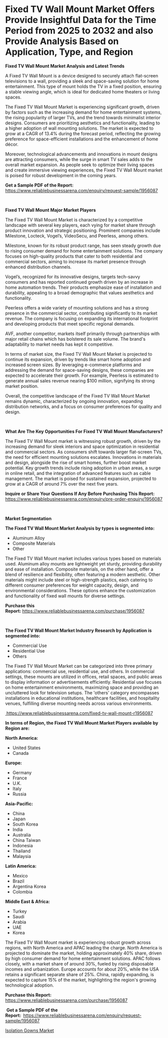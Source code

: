 <p><h1>Fixed TV Wall Mount Market Offers Provide Insightful Data for the Time Period from 2025 to 2032 and also Provide Analysis Based on Application, Type, and Region</h1></p><p><strong>Fixed TV Wall Mount Market Analysis and Latest Trends</strong></p>
<p><p>A Fixed TV Wall Mount is a device designed to securely attach flat-screen televisions to a wall, providing a sleek and space-saving solution for home entertainment. This type of mount holds the TV in a fixed position, ensuring a stable viewing angle, which is ideal for dedicated home theaters or living spaces.</p><p>The Fixed TV Wall Mount Market is experiencing significant growth, driven by factors such as the increasing demand for home entertainment systems, the rising popularity of larger TVs, and the trend towards minimalist interior designs. Consumers are prioritizing aesthetics and functionality, leading to a higher adoption of wall mounting solutions. The market is expected to grow at a CAGR of 13.4% during the forecast period, reflecting the growing preference for space-efficient installations and the enhancement of home décor.</p><p>Moreover, technological advancements and innovations in mount designs are attracting consumers, while the surge in smart TV sales adds to the overall market expansion. As people seek to optimize their living spaces and create immersive viewing experiences, the Fixed TV Wall Mount market is poised for robust development in the coming years.</p></p>
<p><strong>Get a Sample PDF of the Report:&nbsp;</strong> <a href="https://www.reliablebusinessarena.com/enquiry/request-sample/1956087?utm_campaign=2095&utm_medium=2&utm_source=Github&utm_content=ia&utm_term=06022025&utm_id=fixed-tv-wall-mount">https://www.reliablebusinessarena.com/enquiry/request-sample/1956087</a></p>
<p>&nbsp;</p>
<p><strong>Fixed TV Wall Mount Major Market Players</strong></p>
<p><p>The Fixed TV Wall Mount Market is characterized by a competitive landscape with several key players, each vying for market share through product innovation and strategic positioning. Prominent companies include Milestone, Locteck, Vogel’s, VideoSecu, and Peerless, among others.</p><p>Milestone, known for its robust product range, has seen steady growth due to rising consumer demand for home entertainment solutions. The company focuses on high-quality products that cater to both residential and commercial sectors, aiming to increase its market presence through enhanced distribution channels.</p><p>Vogel’s, recognized for its innovative designs, targets tech-savvy consumers and has reported continued growth driven by an increase in home automation trends. Their products emphasize ease of installation and durability, appealing to a broad demographic that values aesthetics and functionality.</p><p>Peerless offers a wide variety of mounting solutions and has a strong presence in the commercial sector, contributing significantly to its market revenue. The company is focusing on expanding its international footprint and developing products that meet specific regional demands.</p><p>AVF, another competitor, markets itself primarily through partnerships with major retail chains which has bolstered its sale volume. The brand's adaptability to market needs has kept it competitive.</p><p>In terms of market size, the Fixed TV Wall Mount Market is projected to continue its expansion, driven by trends like smart home adoption and increased screen sizes. By leveraging e-commerce platforms and addressing the demand for space-saving designs, these companies are expected to accelerate their growth. For example, Peerless is estimated to generate annual sales revenue nearing $100 million, signifying its strong market position.</p><p>Overall, the competitive landscape of the Fixed TV Wall Mount Market remains dynamic, characterized by ongoing innovation, expanding distribution networks, and a focus on consumer preferences for quality and design.</p></p>
<p>&nbsp;</p>
<p><strong>What Are The Key Opportunities For Fixed TV Wall Mount Manufacturers?</strong></p>
<p><p>The Fixed TV Wall Mount market is witnessing robust growth, driven by the increasing demand for sleek interiors and space optimization in residential and commercial sectors. As consumers shift towards larger flat-screen TVs, the need for efficient mounting solutions escalates. Innovations in materials and design, alongside the rise of smart homes, further boost market potential. Key growth trends include rising adoption in urban areas, a surge in online retail, and the integration of advanced features such as cable management. The market is poised for sustained expansion, projected to grow at a CAGR of around 7% over the next five years.</p></p>
<p><strong>Inquire or Share Your Questions If Any Before Purchasing This Report:</strong> <a href="https://www.reliablebusinessarena.com/enquiry/pre-order-enquiry/1956087?utm_campaign=2095&utm_medium=2&utm_source=Github&utm_content=ia&utm_term=06022025&utm_id=fixed-tv-wall-mount">https://www.reliablebusinessarena.com/enquiry/pre-order-enquiry/1956087</a></p>
<p>&nbsp;</p>
<p><strong>Market Segmentation</strong></p>
<p><strong>The Fixed TV Wall Mount Market Analysis by types is segmented into:</strong></p>
<p><ul><li>Aluminum Alloy</li><li>Composite Materials</li><li>Other</li></ul></p>
<p><p>The Fixed TV Wall Mount market includes various types based on materials used. Aluminum alloy mounts are lightweight yet sturdy, providing durability and ease of installation. Composite materials, on the other hand, offer a blend of resilience and flexibility, often featuring a modern aesthetic. Other materials might include steel or high-strength plastics, each catering to different consumer preferences for weight capacity, design, and environmental considerations. These options enhance the customization and functionality of fixed wall mounts for diverse settings.</p></p>
<p><strong>Purchase this Report:&nbsp;</strong><a href="https://www.reliablebusinessarena.com/purchase/1956087?utm_campaign=2095&utm_medium=2&utm_source=Github&utm_content=ia&utm_term=06022025&utm_id=fixed-tv-wall-mount">https://www.reliablebusinessarena.com/purchase/1956087</a></p>
<p>&nbsp;</p>
<p><strong>The Fixed TV Wall Mount Market Industry Research by Application is segmented into:</strong></p>
<p><ul><li>Commercial Use</li><li>Residential Use</li><li>Others</li></ul></p>
<p><p>The Fixed TV Wall Mount Market can be categorized into three primary applications: commercial use, residential use, and others. In commercial settings, these mounts are utilized in offices, retail spaces, and public areas to display information or advertisements efficiently. Residential use focuses on home entertainment environments, maximizing space and providing an uncluttered look for television setups. The 'others' category encompasses installations in educational institutions, healthcare facilities, and hospitality venues, fulfilling diverse mounting needs across various environments.</p></p>
<p><a href="https://www.reliablebusinessarena.com/fixed-tv-wall-mount-r1956087?utm_campaign=2095&utm_medium=2&utm_source=Github&utm_content=ia&utm_term=06022025&utm_id=fixed-tv-wall-mount">&nbsp;https://www.reliablebusinessarena.com/fixed-tv-wall-mount-r1956087</a></p>
<p><strong>In terms of Region, the Fixed TV Wall Mount Market Players available by Region are:</strong></p>
<p>
    <p> <strong> North America: </strong>
        <ul>
            <li>United States</li>
            <li>Canada</li>
        </ul>
        </p> 
    <p> <strong> Europe: </strong>
        <ul>
            <li>Germany</li>
            <li>France</li>
            <li>U.K.</li>
            <li>Italy</li>
            <li>Russia</li>
        </ul>
        </p> 
    <p> <strong> Asia-Pacific: </strong>
        <ul>
            <li>China</li>
            <li>Japan</li>
            <li>South Korea</li>
            <li>India</li>
            <li>Australia</li>
            <li>China Taiwan</li>
            <li>Indonesia</li>
            <li>Thailand</li>
            <li>Malaysia</li>
        </ul>
        </p> 
    <p> <strong> Latin America: </strong>
        <ul>
            <li>Mexico</li>
            <li>Brazil</li>
            <li>Argentina Korea</li>
            <li>Colombia</li>
        </ul>
        </p> 
    <p> <strong> Middle East & Africa: </strong>
        <ul>
            <li>Turkey</li>
            <li>Saudi</li>
            <li>Arabia</li>
            <li>UAE</li>
            <li>Korea</li>
        </ul>
    </p>
    </p>
<p><p>The Fixed TV Wall Mount market is experiencing robust growth across regions, with North America and APAC leading the charge. North America is projected to dominate the market, holding approximately 40% share, driven by high consumer demand for home entertainment solutions. APAC follows closely, with a market share of around 30%, fueled by rising disposable incomes and urbanization. Europe accounts for about 20%, while the USA retains a significant separate share of 25%. China, rapidly expanding, is expected to capture 15% of the market, highlighting the region's growing technological adoption.</p></p>
<p><strong>Purchase this Report: </strong><a href="https://www.reliablebusinessarena.com/purchase/1956087?utm_campaign=2095&utm_medium=2&utm_source=Github&utm_content=ia&utm_term=06022025&utm_id=fixed-tv-wall-mount">https://www.reliablebusinessarena.com/purchase/1956087</a></p>
<p>&nbsp;<strong>Get a Sample PDF of the Report:&nbsp;&nbsp;</strong><a href="https://www.reliablebusinessarena.com/enquiry/request-sample/1956087?utm_campaign=2095&utm_medium=2&utm_source=Github&utm_content=ia&utm_term=06022025&utm_id=fixed-tv-wall-mount">https://www.reliablebusinessarena.com/enquiry/request-sample/1956087</a></p>
<p><strong></strong></p>
<p><p><a href="https://github.com/mauripalmi/Market-Research-Report-List-6/blob/main/isolation-gowns-market.md?utm_campaign=2095&utm_medium=2&utm_source=Github&utm_content=ia&utm_term=06022025&utm_id=fixed-tv-wall-mount">Isolation Gowns Market</a></p></p>